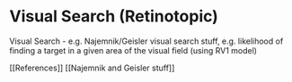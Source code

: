 # Visual Search (Retinotopic)

Visual Search - e.g. Najemnik/Geisler visual search stuff, e.g. likelihood of finding a target in a given area of the visual field (using RV1 model)

[[References]]
[[Najemnik and Geisler stuff]]